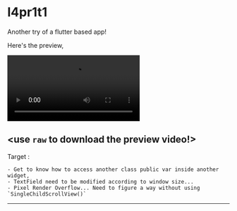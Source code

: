 # l4pr1t1
Another try of a flutter based app!

Here's the preview,

![Video](preview.webm)

<use `raw` to download the preview video!>
----

Target :

	- Get to know how to access another class public var inside another widget,
	- TextField need to be modified according to window size...
	- Pixel Render Overflow... Need to figure a way without using `SingleChildScrollView()`

----
